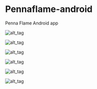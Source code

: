Pennaflame-android
==================

Penna Flame Android app

![alt_tag](https://raw.github.com/jstralko/Pennaflame-android/master/Screenshots/Screenshot_2013-10-25-13-40-01.png)

![alt_tag](https://raw.github.com/jstralko/Pennaflame-android/master/Screenshots/Screenshot_2013-10-25-13-40-10.png)

![alt_tag](https://raw.github.com/jstralko/Pennaflame-android/master/Screenshots/Screenshot_2013-10-25-13-40-35.png)

![alt_tag](https://raw.github.com/jstralko/Pennaflame-android/master/Screenshots/Screenshot_2013-10-25-13-40-41.png)

![alt_tag](https://raw.github.com/jstralko/Pennaflame-android/master/Screenshots/Screenshot_2013-10-25-13-40-50.png)

![alt_tag](https://raw.github.com/jstralko/Pennaflame-android/master/Screenshots/Screenshot_2013-10-31-12-05-23.png)
